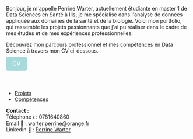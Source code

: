Bonjour, je m'appelle Perrine Warter, actuellement étudiante en master 1 de Data Sciences en Santé à Ilis, je me spécialise dans l'analyse de données appliquée aux domaines de la santé et de la biologie. 
Voici mon portfolio, qui rassemble les projets passionnants que j'ai pu réaliser dans le cadre de mes études et de mes expériences professionnelles.

Découvrez mon parcours professionnel et mes compétences en Data Science à travers mon CV ci-dessous. <br><br>
<a href="https://github.com/Perrinewtr/Portfolio/blob/main/CV%20Perrine_12%3A2024.pdf" download class="cv-button">CV</a>
<style>
.cv-button {
  padding: 8px 16px;
  background-color: #a8dadc;
  color: #1d3557;
  color: white;
  text-align: center;
  border-radius: 5px;
  text-decoration: none;
  font-weight: bold;
  font-weight: 500;
  font-size: 16px; 
  border: 1px solid #a8dadc;
  transition: background-color 0.3s ease, transform 0.3s ease;
}
.cv-button:hover {
  background-color: #81c3c9;
  transform: scale(1.05);
}
.cv-button:active {
background-color: #67a7a3; /* Couleur plus sombre lorsqu'on clique */
}
</style>

<br><br>

- [Projets](projets.md)
- [Compétences](compétences.md) 


**Contact :** <br>
Téléphone 📞 : 0781640860 <br>
Email 📧 : warter.perrine@orange.fr <br>
LinkedIn 🔗 : <a href="https://www.linkedin.com/in/perrine-warter-140a3026a" target="_blank">Perrine Warter</a>
